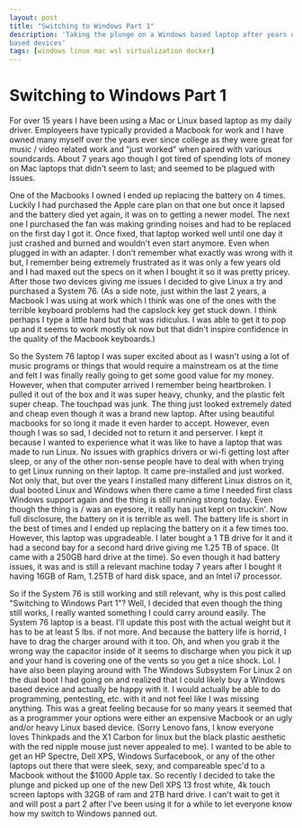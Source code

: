 ```yaml
---
layout: post
title: "Switching to Windows Part 1"
description: 'Taking the plunge on a Windows based laptop after years using OS X and Linux
based devices'
tags: [windows linux mac wsl virtualization docker]
---
```


# Switching to Windows Part 1

For over 15 years I have been using a Mac or Linux based laptop as my
daily driver. Employeers have typically provided a Macbook for work
and I have owned many myself over the years ever since college as they
were great for music / video related work and "just worked" when
paired with various soundcards. About 7 years ago though I got tired
of spending lots of money on Mac laptops that didn't seem to last; and
seemed to be plagued with issues.

One of the Macbooks I owned I ended up replacing the battery on 4
times. Luckily I had purchased the Apple care plan on that one but
once it lapsed and the battery died yet again, it was on to getting a
newer model. The next one I purchased the fan was making grinding
noises and had to be replaced on the first day I got it. Once fixed,
that laptop worked well until one day it just crashed and burned and
wouldn't even start anymore. Even when plugged in with an adapter. I
don't remember what exactly was wrong with it but, I remember being
extremely frustrated as it was only a few years old and I had maxed
out the specs on it when I bought it so it was pretty pricey. After
those two devices giving me issues I decided to give Linux a try and
purchased a System 76. (As a side note, just within the last 2 years,
a Macbook I was using at work which I think was one of the ones with
the terrible keyboard problems had the capslock key get stuck down. I
think perhaps I type a little hard but that was ridiculus. I was able
to get it to pop up and it seems to work mostly ok now but that didn't
inspire confidence in the quality of the Macbook keyboards.)

So the System 76 laptop I was super excited about as I wasn't using a
lot of music programs or things that would require a mainstream os at
the time and felt I was finally really going to get some good value
for my money. However, when that computer arrived I remember being
heartbroken. I pulled it out of the box and it was super heavy,
chunky, and the plastic felt super cheap. The touchpad was junk. The
thing just looked extremely dated and cheap even though it was a brand
new laptop. After using beautiful macbooks for so long it made it even
harder to accept. However, even though I was so sad, I decided not to
return it and perserver. I kept it because I wanted to experience what
it was like to have a laptop that was made to run Linux. No issues
with graphics drivers or wi-fi getting lost after sleep, or any of the
other non-sense people have to deal with when trying to get Linux
running on their laptop. It came pre-installed and just worked. Not
only that, but over the years I installed many different Linux distros
on it, dual booted Linux and Windows when there came a time I needed
first class Windows support again and the thing is still running
strong today.  Even though the thing is / was an eyesore, it really
has just kept on truckin'.  Now full disclosure, the battery on it is
terrible as well. The battery life is short in the best of times and I
ended up replacing the battery on it a few times too. However, this
laptop was upgradeable. I later bought a 1 TB drive for it and it had
a second bay for a second hard drive giving me 1.25 TB of space.  (It
came with a 250GB hard drive at the time). So even though it had
battery issues, it was and is still a relevant machine today 7 years
after I bought it having 16GB of Ram, 1.25TB of hard disk space, and
an Intel i7 processor.

So if the System 76 is still working and still relevant, why is this
post called "Switching to Windows Part 1"? Well, I decided that even
though the thing still works, I really wanted something I could carry
around easily. The System 76 laptop is a beast. I'll update this post
with the actual weight but it has to be at least 5 lbs. if not
more. And because the battery life is horrid, I have to drag the
charger around with it too. Oh, and when you grab it the wrong way the
capacitor inside of it seems to discharge when you pick it up and your
hand is covering one of the vents so you get a nice shock. Lol. I have
also been playing around with The Windows Subsystem For Linux 2 on the
dual boot I had going on and realized that I could likely buy a
Windows based device and actually be happy with it. I would actually
be able to do programming, pentesting, etc. with it and not feel like
I was missing anything. This was a great feeling because for so many
years it seemed that as a programmer your options were either an
expensive Macbook or an ugly and/or heavy Linux based device. (Sorry
Lenovo fans, I know everyone loves Thinkpads and the X1 Carbon for
linux but the black plastic aesthetic with the red nipple mouse just
never appealed to me).  I wanted to be able to get an HP Spectre, Dell
XPS, Windows Surfacebook, or any of the other laptops out there that
were sleek, sexy, and compareable spec'd to a Macbook without the
$1000 Apple tax. So recently I decided to take the plunge and picked
up one of the new Dell XPS 13 frost white, 4k touch screen laptops
with 32GB of ram and 2TB hard drive. I can't wait to get it and will
post a part 2 after I've been using it for a while to let everyone
know how my switch to Windows panned out.
